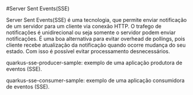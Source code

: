 #Server Sent Events(SSE)

Server Sent Events(SSE) é uma tecnologia, que permite enviar notificação de um servidor para um cliente via conexão HTTP. 
O trafego de notificações é unidirecional ou seja somente o servidor podem enviar notificações. 
É uma boa alternativa para evitar overhead de pollings, pois cliente recebe atualização da notificação quando ocorre mudança do seu estado. Com isso é possível evitar processamento desnecessários. 

quarkus-sse-producer-sample: exemplo de uma aplicação produtora de eventos (SSE). 

quarkus-sse-consumer-sample: exemplo de uma aplicação consumidora de eventos (SSE).
